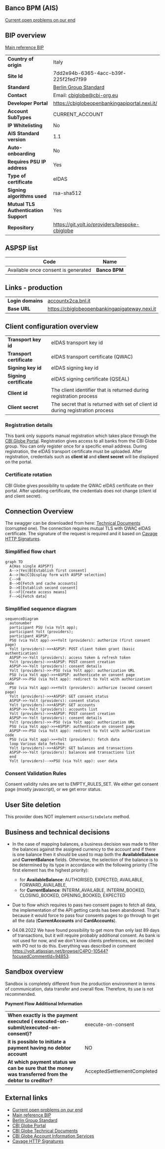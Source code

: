 ## Banco BPM (AIS)
[Current open problems on our end][1]

## BIP overview 
[Main reference BIP][2]

|                                       |                                                |
|---------------------------------------|------------------------------------------------|
| **Country of origin**                 | Italy                                          | 
| **Site Id**                           | 7dd2e94b-6365-4acc-b39f-225f2fed7f99           |
| **Standard**                          | [Berlin Group Standard][3]                     |
| **Contact**                           | Email: cbiglobe@cbi-org.eu                     |
| **Developer Portal**                  | https://cbiglobeopenbankingapiportal.nexi.it/  | 
| **Account SubTypes**                  | CURRENT_ACCOUNT                                |
| **IP Whitelisting**                   | No                                             |
| **AIS Standard version**              | 1.1                                            |
| **Auto-onboarding**                   | No                                             |
| **Requires PSU IP address**           | Yes                                            |
| **Type of certificate**               | eIDAS                                          |
| **Signing algorithms used**           | rsa-sha512                                     |
| **Mutual TLS Authentication Support** | Yes                                            |
| **Repository**                        | https://git.yolt.io/providers/bespoke-cbiglobe |

## ASPSP list
| Code                                | Name           |
|-------------------------------------|----------------|
| Available once consent is generated | **Banco BPM**  |


## Links - production
|                   |                                               |
|-------------------|-----------------------------------------------|
| **Login domains** |  [accountx2ca.bnl.it](accountx2ca.bnl.it)     |
| **Base URL**      | https://cbiglobeopenbankingapigateway.nexi.it |

## Client configuration overview
|                           |                                                                               |
|---------------------------|-------------------------------------------------------------------------------|
| **Transport key id**      | eIDAS transport key id                                                        |
| **Transport certificate** | eIDAS transport certificate (QWAC)                                            |
| **Signing key id**        | eIDAS signing key id                                                          |
| **Signing certificate**   | eIDAS signing certificate (QSEAL)                                             |
| **Client id**             | The client identifier that is returned during registration process            |
| **Client secret**         | The secret that is returned with set of client id during registration process |

### Registration details
This bank only supports manual registration which takes place through the [CBI Globe Portal][4].
Registration gives access to all banks from the CBI Globe group.
You can only register once for a specific email address.
During registration, the eIDAS transport certificate must be uploaded. 
After registration, credentials such as **client id** and **client secret** will be displayed on the portal.

### Certificate rotation
CBI Globe gives possibility to update the QWAC eIDAS certificate on their portal.
After updating certificate, the credentials does not change (client id and client secret).

## Connection Overview
The swagger can be downloaded from here: [Technical Documents][5] (corrupted one).
The connection requires mutual TLS with QWAC eIDAS certificate.
The signature of the request is required and it based on [Cavage HTTP Signatures][7].

### Simplified flow chart
```mermaid
graph TD
  A{Has single ASPSP?}
  A-->|Yes|B[Establish first consent]
  A-->|No|C[Display form with ASPSP selection]
  C-->B
  B-->D[Fetch and cache accounts]
  D-->E[Establish second consent]
  E-->F[Create access means]
  F-->G[Fetch data]
```

### Simplified sequence diagram
```mermaid
sequenceDiagram
  autonumber
  participant PSU (via Yolt app);
  participant Yolt (providers);
  participant ASPSP;
  PSU (via Yolt app)->>+Yolt (providers): authorize (first consent page)
  Yolt (providers)->>+ASPSP: POST client token grant (basic authentication)
  ASPSP->>-Yolt (providers): access token & refresh token
  Yolt (providers)->>+ASPSP: POST consent creation
  ASPSP->>-Yolt (providers): consent details
  Yolt (providers)->>-PSU (via Yolt app): authorization URL
  PSU (via Yolt app)->>+ASPSP: authenticate on consent page
  ASPSP->>-PSU (via Yolt app): redirect to Yolt with authorization code
  PSU (via Yolt app)->>+Yolt (providers): authorize (second consent page)
  Yolt (providers)->>+ASPSP: GET consent status
  ASPSP->>-Yolt (providers): consent status
  Yolt (providers)->>+ASPSP: GET accounts
  ASPSP->>-Yolt (providers): accounts list
  Yolt (providers)->>+ASPSP: POST consent creation
  ASPSP->>-Yolt (providers): consent details
  Yolt (providers)->>-PSU (via Yolt app): authorization URL
  PSU (via Yolt app)->>+ASPSP: authenticate on consent page
  ASPSP->>-PSU (via Yolt app): redirect to Yolt with authorization code
  PSU (via Yolt app)->>+Yolt (providers): fetch data
  loop Various data fetches
  Yolt (providers)->>+ASPSP: GET balances and transactions
  ASPSP->>-Yolt (providers): balances and transactions list
  end
  Yolt (providers)-->>PSU (via Yolt app): user data
```

### Consent Validation Rules

Consent validity rules are set to EMPTY_RULES_SET. We either get consent page (mostly javascript), or we get error status.

## User Site deletion
This provider does NOT implement `onUserSiteDelete` method. 

## Business and technical decisions
* In the case of mapping balances, a business decision was made to filter the balances against the assigned currency to the account 
and if there is one balance then it should be used to map both the **AvailableBalance** and **CurrentBalance** fields. 
Otherwise, the selection of the balance is to be determined by its type in accordance with the following priority
(The first element has the highest priority):
  * for **AvailableBalance**: AUTHORISED, EXPECTED, AVAILABLE, FORWARD_AVAILABLE, 
  * for **CurrentBalance**: INTERIM_AVAILABLE, INTERIM_BOOKED, CLOSING_BOOKED, OPENING_BOOKED, EXPECTED
  
* Due to flow which requires to pass two consent pages to fetch all data, the implementation of the API getting cards has been abandoned. 
That's because it would force to pass four consents pages to go through to get all the data (**CurrentAccounts** and **CardAccounts**).

* 04.08.2022 We have found possibility to get more than only last 89 days of transactions, but it will require probably
  additional consent. As bank is not used for now, and we don't know clients preferences, we decided with PO not to do this.
  Everything was described in comment https://yolt.atlassian.net/browse/C4PO-10544?focusedCommentId=94853.

## Sandbox overview
Sandbox is completely different from the production environment in terms of communication, data transfer and overall flow. 
Therefore, its use is not recommended.

**Payment Flow Additional Information**

|                                                                                                        |                             |
|--------------------------------------------------------------------------------------------------------|-----------------------------|
| **When exactly is the payment executed ( executed-on-submit/executed-on-consent)?**                    | execute-on-consent          |
| **it is possible to initiate a payment having no debtor account**                                      | NO                          |
| **At which payment status we can be sure that the money was transferred from the debtor to creditor?** | AcceptedSettlementCompleted |

## External links
* [Current open problems on our end][1]
* [Main reference BIP][2]
* [Berlin Group Standard][3]
* [CBI Globe Portal][4]
* [CBI Globe Technical Documents][5]
* [CBI Globe Account Information Services][6]
* [Cavage HTTP Signatures][7]
 
[0]: </README.md>
[1]: <https://yolt.atlassian.net/issues/?jql=project%20%3D%20%22C4PO%22%20AND%20(component%20%3D%20%22Banco%20BPM%22%20OR%20component%20%3D%20%22BPM%22)%20AND%20status%20!%3D%20Done%20AND%20Resolution%20%3D%20Unresolved%20ORDER%20BY%20status>
[2]: <https://git.yolt.io/providers/providers/-/blob/master/Providers_ReadMe/Banco_BPM_AIS_ReadMe.md>
[3]: <https://www.berlin-group.org/>
[4]: <https://cbiglobeopenbankingapiportal.nexi.it/en/cbi-globe/overview>
[5]: <https://cbiglobeopenbankingapiportal.nexi.it/en/technical-documents>
[6]: <https://cbiglobeopenbankingapiportal.nexi.it/en/api/accountInformationServices/2.3.2/accounts/get>
[7]: <https://tools.ietf.org/html/draft-cavage-http-signatures-10>
